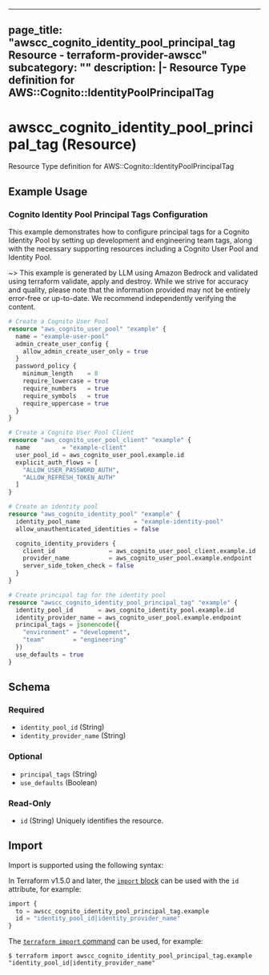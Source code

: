 
---
page_title: "awscc_cognito_identity_pool_principal_tag Resource - terraform-provider-awscc"
subcategory: ""
description: |-
  Resource Type definition for AWS::Cognito::IdentityPoolPrincipalTag
---

# awscc_cognito_identity_pool_principal_tag (Resource)

Resource Type definition for AWS::Cognito::IdentityPoolPrincipalTag

## Example Usage

### Cognito Identity Pool Principal Tags Configuration

This example demonstrates how to configure principal tags for a Cognito Identity Pool by setting up development and engineering team tags, along with the necessary supporting resources including a Cognito User Pool and Identity Pool.

~> This example is generated by LLM using Amazon Bedrock and validated using terraform validate, apply and destroy. While we strive for accuracy and quality, please note that the information provided may not be entirely error-free or up-to-date. We recommend independently verifying the content.

```terraform
# Create a Cognito User Pool
resource "aws_cognito_user_pool" "example" {
  name = "example-user-pool"
  admin_create_user_config {
    allow_admin_create_user_only = true
  }
  password_policy {
    minimum_length    = 8
    require_lowercase = true
    require_numbers   = true
    require_symbols   = true
    require_uppercase = true
  }
}

# Create a Cognito User Pool Client
resource "aws_cognito_user_pool_client" "example" {
  name         = "example-client"
  user_pool_id = aws_cognito_user_pool.example.id
  explicit_auth_flows = [
    "ALLOW_USER_PASSWORD_AUTH",
    "ALLOW_REFRESH_TOKEN_AUTH"
  ]
}

# Create an identity pool
resource "aws_cognito_identity_pool" "example" {
  identity_pool_name               = "example-identity-pool"
  allow_unauthenticated_identities = false

  cognito_identity_providers {
    client_id               = aws_cognito_user_pool_client.example.id
    provider_name           = aws_cognito_user_pool.example.endpoint
    server_side_token_check = false
  }
}

# Create principal tag for the identity pool
resource "awscc_cognito_identity_pool_principal_tag" "example" {
  identity_pool_id       = aws_cognito_identity_pool.example.id
  identity_provider_name = aws_cognito_user_pool.example.endpoint
  principal_tags = jsonencode({
    "environment" = "development",
    "team"        = "engineering"
  })
  use_defaults = true
}
```

<!-- schema generated by tfplugindocs -->
## Schema

### Required

- `identity_pool_id` (String)
- `identity_provider_name` (String)

### Optional

- `principal_tags` (String)
- `use_defaults` (Boolean)

### Read-Only

- `id` (String) Uniquely identifies the resource.

## Import

Import is supported using the following syntax:

In Terraform v1.5.0 and later, the [`import` block](https://developer.hashicorp.com/terraform/language/import) can be used with the `id` attribute, for example:

```terraform
import {
  to = awscc_cognito_identity_pool_principal_tag.example
  id = "identity_pool_id|identity_provider_name"
}
```

The [`terraform import` command](https://developer.hashicorp.com/terraform/cli/commands/import) can be used, for example:

```shell
$ terraform import awscc_cognito_identity_pool_principal_tag.example "identity_pool_id|identity_provider_name"
```
